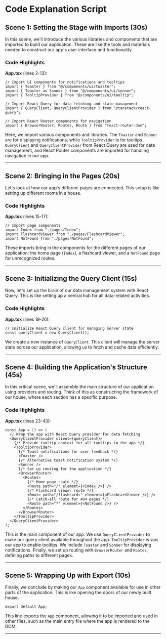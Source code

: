 # Code Explanation Script

## Scene 1: Setting the Stage with Imports (30s)

In this scene, we'll introduce the various libraries and components that are imported to build our application. These are like the tools and materials needed to construct our app's user interface and functionality.


### Code Highlights

**App.tsx** (lines 2-13):
```
// Import UI components for notifications and tooltips
import { Toaster } from "@/components/ui/toaster";
import { Toaster as Sonner } from "@/components/ui/sonner";
import { TooltipProvider } from "@/components/ui/tooltip";

// Import React Query for data fetching and state management
import { QueryClient, QueryClientProvider } from "@tanstack/react-query";

// Import React Router components for navigation
import { BrowserRouter, Routes, Route } from "react-router-dom";
```
Here, we import various components and libraries. The `Toaster` and `Sonner` are for displaying notifications, while `TooltipProvider` is for tooltips. `QueryClient` and `QueryClientProvider` from React Query are used for data management, and React Router components are imported for handling navigation in our app.



---

## Scene 2: Bringing in the Pages (20s)

Let's look at how our app's different pages are connected. This setup is like setting up different rooms in a house.


### Code Highlights

**App.tsx** (lines 15-17):
```
// Import page components
import Index from "./pages/Index";
import FlashcardViewer from "./pages/FlashcardViewer";
import NotFound from "./pages/NotFound";
```
These imports bring in the components for the different pages of our application: the home page (`Index`), a flashcard viewer, and a `NotFound` page for unrecognized routes.



---

## Scene 3: Initializing the Query Client (15s)

Now, let's set up the brain of our data management system with React Query. This is like setting up a central hub for all data-related activities.


### Code Highlights

**App.tsx** (lines 19-20):
```
// Initialize React Query client for managing server state
const queryClient = new QueryClient();
```
We create a new instance of `QueryClient`. This client will manage the server state across our application, allowing us to fetch and cache data efficiently.



---

## Scene 4: Building the Application's Structure (45s)

In this critical scene, we'll assemble the main structure of our application using providers and routing. Think of this as constructing the framework of our house, where each section has a specific purpose.


### Code Highlights

**App.tsx** (lines 23-43):
```
const App = () => (
  // Wrap the app with React Query provider for data fetching
  <QueryClientProvider client={queryClient}>
    {/* Provide tooltip context for all tooltips in the app */}
    <TooltipProvider>
      {/* Toast notifications for user feedback */}
      <Toaster />
      {/* Alternative toast notification system */}
      <Sonner />
      {/* Set up routing for the application */}
      <BrowserRouter>
        <Routes>
          {/* Home page route */}
          <Route path="/" element={<Index />} />
          {/* Flashcard viewer route */}
          <Route path="/flashcards" element={<FlashcardViewer />} />
          {/* Catch-all route for 404 pages */}
          <Route path="*" element={<NotFound />} />
        </Routes>
      </BrowserRouter>
    </TooltipProvider>
  </QueryClientProvider>
);
```
This is the main component of our app. We use `QueryClientProvider` to make our query client available throughout the app. `TooltipProvider` wraps our app to enable tooltips. We include `Toaster` and `Sonner` for displaying notifications. Finally, we set up routing with `BrowserRouter` and `Routes`, defining paths to different pages.



---

## Scene 5: Wrapping Up with Export (10s)

Finally, we conclude by making our `App` component available for use in other parts of the application. This is like opening the doors of our newly built house.

```tsx
export default App;
```
This line exports the `App` component, allowing it to be imported and used in other files, such as the main entry file where the app is rendered to the DOM.


---

